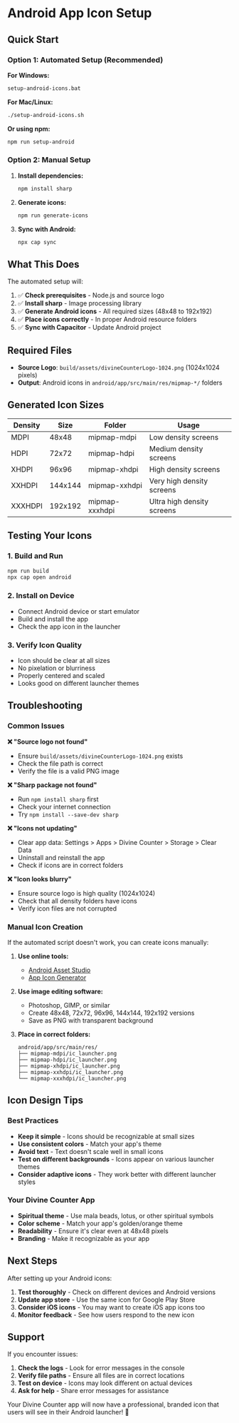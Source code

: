 # Android App Icon Setup

## Quick Start

### Option 1: Automated Setup (Recommended)

**For Windows:**
```bash
setup-android-icons.bat
```

**For Mac/Linux:**
```bash
./setup-android-icons.sh
```

**Or using npm:**
```bash
npm run setup-android
```

### Option 2: Manual Setup

1. **Install dependencies:**
   ```bash
   npm install sharp
   ```

2. **Generate icons:**
   ```bash
   npm run generate-icons
   ```

3. **Sync with Android:**
   ```bash
   npx cap sync
   ```

## What This Does

The automated setup will:

1. ✅ **Check prerequisites** - Node.js and source logo
2. ✅ **Install sharp** - Image processing library
3. ✅ **Generate Android icons** - All required sizes (48x48 to 192x192)
4. ✅ **Place icons correctly** - In proper Android resource folders
5. ✅ **Sync with Capacitor** - Update Android project

## Required Files

- **Source Logo**: `build/assets/divineCounterLogo-1024.png` (1024x1024 pixels)
- **Output**: Android icons in `android/app/src/main/res/mipmap-*/` folders

## Generated Icon Sizes

| Density | Size | Folder | Usage |
|---------|------|--------|-------|
| MDPI | 48x48 | mipmap-mdpi | Low density screens |
| HDPI | 72x72 | mipmap-hdpi | Medium density screens |
| XHDPI | 96x96 | mipmap-xhdpi | High density screens |
| XXHDPI | 144x144 | mipmap-xxhdpi | Very high density screens |
| XXXHDPI | 192x192 | mipmap-xxxhdpi | Ultra high density screens |

## Testing Your Icons

### 1. Build and Run
```bash
npm run build
npx cap open android
```

### 2. Install on Device
- Connect Android device or start emulator
- Build and install the app
- Check the app icon in the launcher

### 3. Verify Icon Quality
- Icon should be clear at all sizes
- No pixelation or blurriness
- Properly centered and scaled
- Looks good on different launcher themes

## Troubleshooting

### Common Issues

**❌ "Source logo not found"**
- Ensure `build/assets/divineCounterLogo-1024.png` exists
- Check the file path is correct
- Verify the file is a valid PNG image

**❌ "Sharp package not found"**
- Run `npm install sharp` first
- Check your internet connection
- Try `npm install --save-dev sharp`

**❌ "Icons not updating"**
- Clear app data: Settings > Apps > Divine Counter > Storage > Clear Data
- Uninstall and reinstall the app
- Check if icons are in correct folders

**❌ "Icon looks blurry"**
- Ensure source logo is high quality (1024x1024)
- Check that all density folders have icons
- Verify icon files are not corrupted

### Manual Icon Creation

If the automated script doesn't work, you can create icons manually:

1. **Use online tools:**
   - [Android Asset Studio](https://romannurik.github.io/AndroidAssetStudio/icons-launcher.html)
   - [App Icon Generator](https://appicon.co/)

2. **Use image editing software:**
   - Photoshop, GIMP, or similar
   - Create 48x48, 72x72, 96x96, 144x144, 192x192 versions
   - Save as PNG with transparent background

3. **Place in correct folders:**
   ```
   android/app/src/main/res/
   ├── mipmap-mdpi/ic_launcher.png
   ├── mipmap-hdpi/ic_launcher.png
   ├── mipmap-xhdpi/ic_launcher.png
   ├── mipmap-xxhdpi/ic_launcher.png
   └── mipmap-xxxhdpi/ic_launcher.png
   ```

## Icon Design Tips

### Best Practices
- **Keep it simple** - Icons should be recognizable at small sizes
- **Use consistent colors** - Match your app's theme
- **Avoid text** - Text doesn't scale well in small icons
- **Test on different backgrounds** - Icons appear on various launcher themes
- **Consider adaptive icons** - They work better with different launcher styles

### Your Divine Counter App
- **Spiritual theme** - Use mala beads, lotus, or other spiritual symbols
- **Color scheme** - Match your app's golden/orange theme
- **Readability** - Ensure it's clear even at 48x48 pixels
- **Branding** - Make it recognizable as your app

## Next Steps

After setting up your Android icons:

1. **Test thoroughly** - Check on different devices and Android versions
2. **Update app store** - Use the same icon for Google Play Store
3. **Consider iOS icons** - You may want to create iOS app icons too
4. **Monitor feedback** - See how users respond to the new icon

## Support

If you encounter issues:

1. **Check the logs** - Look for error messages in the console
2. **Verify file paths** - Ensure all files are in correct locations
3. **Test on device** - Icons may look different on actual devices
4. **Ask for help** - Share error messages for assistance

Your Divine Counter app will now have a professional, branded icon that users will see in their Android launcher! 🙏











